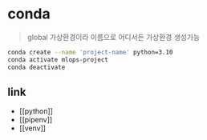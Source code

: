 # conda
> global 가상환경이라 이름으로 어디서든 가상환경 생성가능

```sh 
conda create --name 'project-name' python=3.10
conda activate mlops-project
conda deactivate
```

## link
- [[python]]
- [[pipenv]]
- [[venv]]
